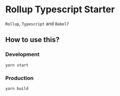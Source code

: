 # Rollup Typescript Starter

`Rollup`, `Typescript` and `Babel7`

## How to use this?

### Development

```
yarn start
```

### Production

```
yarn build
```
